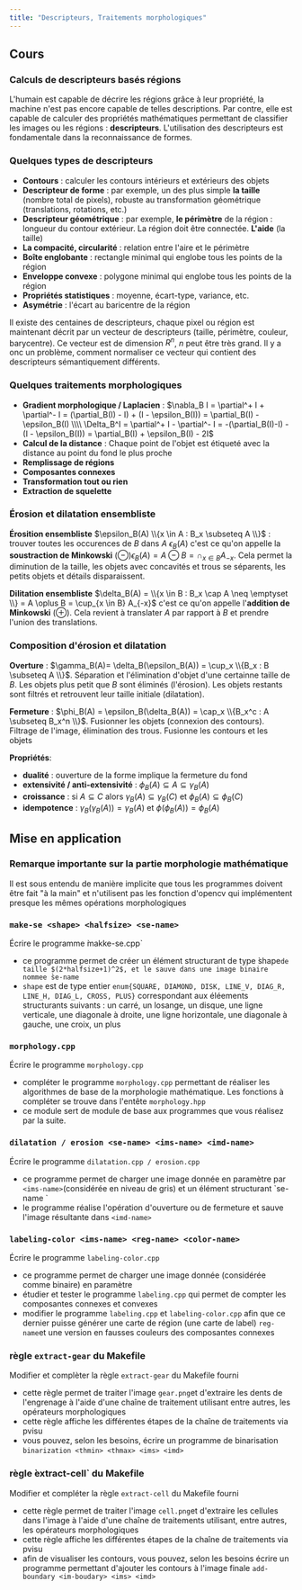 ```yaml
---
title: "Descripteurs, Traitements morphologiques"
---
```


## Cours

### Calculs de descripteurs basés régions

L'humain est capable de décrire les régions grâce à leur propriété, la machine n'est pas encore capable de telles descriptions. Par contre, elle est capable de calculer des propriétés mathématiques permettant de classifier les images ou les régions : **descripteurs**. L'utilisation des descripteurs est fondamentale dans la reconnaissance de formes.

### Quelques types de descripteurs
+ **Contours** : calculer les contours intérieurs et extérieurs des objets
+ **Descripteur de forme** : par exemple, un des plus simple **la taille** (nombre total de pixels), robuste au transformation géométrique (translations, rotations, etc.)
+ **Descripteur géométrique** : par exemple, **le périmètre** de la région : longueur du contour extérieur. La région doit être connectée. **L'aide** (la taille)
+ **La compacité, circularité** : relation entre l'aire et le périmètre
+ **Boîte englobante** : rectangle minimal qui englobe tous les points de la région
+ **Enveloppe convexe** : polygone minimal qui englobe tous les points de la région
+ **Propriétés statistiques** : moyenne, écart-type, variance, etc.
+ **Asymétrie** : l'écart au baricentre de la région

Il existe des centaines de descripteurs, chaque pixel ou région est maintenant décrit par un vecteur de descripteurs (taille, périmètre, couleur, barycentre). Ce vecteur est de dimension $R^n$, $n$ peut être très grand. Il y a onc un problème, comment normaliser ce vecteur qui contient des descripteurs sémantiquement différents.

### Quelques traitements morphologiques
+ **Gradient morphologique / Laplacien** : $\nabla_B I = \partial^+ I + \partial^- I = (\partial_B(I) - I) + (I - \epsilon_B(I)) = \partial_B(I) - \epsilon_B(I) \\\\ \Delta_B^I = \partial^+ I - \partial^- I = -(\partial_B(I)-I) - (I - \epsilon_B(I)) = \partial_B(I) + \epsilon_B(I) - 2I$
+ **Calcul de la distance** : Chaque point de l'objet est étiqueté avec la distance au point du fond le plus proche
+ **Remplissage de régions**
+ **Composantes connexes**
+ **Transformation tout ou rien**
+ **Extraction de squelette**

### Érosion et dilatation ensembliste

**Érosition ensembliste** $\epsilon_B(A) \\{x \in A : B_x \subseteq A \\}$ : trouver toutes les occurences de $B$ dans $A$ $\epsilon_B(A)$ c'est ce qu'on appelle la **soustraction de Minkowski** $(\ominus) \epsilon_B(A) = A \ominus B = \cap_{x\in B} A_{-x}$. Cela permet la diminution de la taille, les objets avec concavités et trous se séparents, les petits objets et détails disparaissent.

**Dilitation ensembliste** $\delta_B(A) = \\{x \in B : B_x \cap A \neq \emptyset \\} = A \oplus B = \cup_{x \in B} A_{-x}$ c'est ce qu'on appelle l'**addition de Minkowski** $(\oplus)$. Cela revient à translater $A$ par rapport à $B$ et prendre l'union des translations.

### Composition d'érosion et dilatation

**Overture** : $\gamma_B(A)= \delta_B(\epsilon_B(A)) = \cup_x \\{B_x : B \subseteq A \\}$. Séparation et l'élimination d'objet d'une certainne taille de $B$. Les objets plus petit que $B$ sont éliminés (l'érosion). Les objets restants sont filtrés et retrouvent leur taille initiale (dilatation).

**Fermeture** : $\phi_B(A) = \epsilon_B(\delta_B(A)) = \cap_x \\{B_x^c : A \subseteq B_x^n \\}$. Fusionner les objets (connexion des contours). Filtrage de l'image, élimination des trous. Fusionne les contours et les objets

**Propriétés**:
- **dualité** : ouverture de la forme implique la fermeture du fond
- **extensivité / anti-extensivité** : $\phi_B(A) \subseteq A \subseteq \gamma_B(A)$
- **croissance** : si $A \subseteq C$ alors $\gamma_B(A) \subseteq \gamma_B(C)$ et $\phi_B(A) \subseteq \phi_B(C)$
- **idempotence** : $\gamma_B(\gamma_B(A)) = \gamma_B(A)$ et $\phi(\phi_B(A)) = \phi_B(A)$

## Mise en application

### Remarque importante sur la partie morphologie mathématique

Il est sous entendu de manière implicite que tous les programmes doivent être fait "à la main" et n'utilisent pas les fonction d'opencv qui implémentent presque les mêmes opérations morphologiques

### `make-se <shape> <halfsize> <se-name>`
Écrire le programme ̀makke-se.cpp`
- ce programme permet de créer un élément structurant de type ̀shape`de taille $(2*halfsize+1)^2$, et le sauve dans une image binaire nommee ̀se-name`
- `shape` est de type entier `enum{SQUARE, DIAMOND, DISK, LINE_V, DIAG_R, LINE_H, DIAG_L, CROSS, PLUS}` correspondant aux éléements structurants suivants : un carré, un losange, un disque, une ligne verticale, une diagonale à droite, une ligne horizontale, une diagonale à gauche, une croix, un plus

### `morphology.cpp`
Écrire le programme `morphology.cpp`
- compléter le programme `morphology.cpp` permettant de réaliser les algorithmes de base de la morphologie mathématique. Les fonctions à compléter se trouve dans l'entête `morphology.hpp`
- ce module sert de module de base aux programmes que vous réalisez par la suite.

###  `dilatation / erosion <se-name> <ims-name> <imd-name>`
Écrire le programme `dilatation.cpp / erosion.cpp`
- ce programme permet de charger une image donnée en paramètre par `<ims-name>`(considérée en niveau de gris) et un élément structurant  `se-name ̀
- le programme réalise l'opération d'ouverture ou de fermeture et sauve l'image résultante dans `<imd-name>`

### `labeling-color <ims-name> <reg-name> <color-name>`
Écrire le programme `labeling-color.cpp`
- ce programme permet de charger une image donnée (considérée comme binaire) en paramètre
- étudier et tester le programme `labeling.cpp` qui permet de compter les composantes connexes et convexes
- modifier le programme `labeling.cpp` et `labeling-color.cpp` afin que ce dernier puisse générer une carte de région (une carte de label) `reg-name`et une version en fausses couleurs des composantes connexes

### règle `extract-gear` du Makefile
Modifier et complèter la règle `extract-gear` du Makefile fourni
- cette règle permet de traiter l'image `gear.png`et d'extraire les dents de l'engrenage à l'aide d'une chaîne de traitement utilisant entre autres, les opérateurs morphologiques
- cette règle affiche les différentes étapes de la chaîne de traitements via pvisu
- vous pouvez, selon les besoins, écrire un programme de binarisation `binarization <thmin> <thmax> <ims> <imd>`

### règle ̀extract-cell` du Makefile

Modifier et compléter la règle `extract-cell` du Makefile fourni
- cette règle permet de traiter l'image `cell.png`et d'extraire les cellules dans l'image à l'aide d'une chaîne de traitements utilisant, entre autres, les opérateurs morphologiques
- cette règle affiche les différentes étapes de la chaîne de traitements via pvisu
- afin de visualiser les contours, vous pouvez, selon les besoins écrire un programme permettant d'ajouter les contours à l'image finale `add-boundary <im-boudary> <ims> <imd>`

